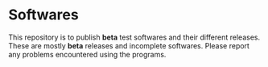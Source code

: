 # Softwares

This repository is to publish **beta** test softwares and their different releases.  
These are mostly **beta** releases and incomplete softwares. Please report any problems encountered using the programs.
